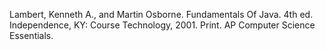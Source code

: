 Lambert, Kenneth A., and Martin Osborne. Fundamentals Of Java. 4th ed. Independence, KY: Course Technology, 2001. Print. AP Computer Science Essentials.
